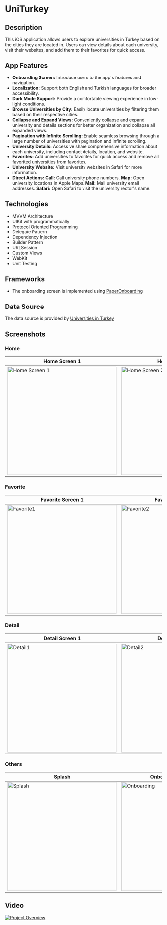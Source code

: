# UniTurkey

## Description

This iOS application allows users to explore universities in Turkey based on the cities they are located in. Users can view details about each university, visit their websites, and add them to their favorites for quick access.

## App Features

- **Onboarding Screen:** Introduce users to the app's features and navigation.
- **Localization:** Support both English and Turkish languages for broader accessibility.
- **Dark Mode Support:** Provide a comfortable viewing experience in low-light conditions.
- **Browse Universities by City:** Easily locate universities by filtering them based on their respective cities.
- **Collapse and Expand Views:** Conveniently collapse and expand university and details sections for better organization and collapse all expanded views.
- **Pagination with Infinite Scrolling:**  Enable seamless browsing through a large number of universities with pagination and infinite scrolling.
- **University Details:**  Access ve share comprehensive information about each university, including contact details, location, and website.
- **Favorites:** Add universities to favorites for quick access and remove all favorited universities from favorites.
- **University Website:** Visit university websites in Safari for more information.
- **Direct Actions:**
  **Call:** Call university phone numbers.
  **Map:** Open university locations in Apple Maps.
  **Mail:** Mail university email addresses.
  **Safari:** Open Safari to visit the university rector's name.

## Technologies

- MVVM Architecture
- UIKit with programmatically
- Protocol Oriented Programming
- Delegate Pattern
- Dependency Injection
- Builder Pattern
- URLSession
- Custom Views
- WebKit
- Unit Testing

## Frameworks

- The onboarding screen is implemented using [PaperOnboarding](https://github.com/Ramotion/paper-onboarding)

## Data Source

The data source is provided by [Universities in Turkey](https://storage.googleapis.com/invio-com/usg-challenge/universities-at-turkey/page-1.json)

## Screenshots

### Home

| Home Screen 1 | Home Screen 2 | Home Screen 3 | Home Screen 4 | Detail Share | Dark Mode |
|--|--|--|--|--|--|
|<img width="350" alt="Home Screen 1" src="https://github.com/alicolak64/UniTurkey/assets/71923609/f2522272-cb8b-45dc-9578-4f7db0bc0fb4"> |<img width="350" alt="Home Screen 2" src="https://github.com/alicolak64/UniTurkey/assets/71923609/e42a38f0-5de3-4fe4-9d5d-6a9c1ac15124">|<img width="350" alt="Home Screen 3" src="https://github.com/alicolak64/UniTurkey/assets/71923609/177d5790-f29c-428b-833c-55aa0970b829">|<img width="350" alt="Home Screen 4" src="https://github.com/alicolak64/UniTurkey/assets/71923609/935e859c-d574-413b-bcdf-9517801a0cd6">|<img width="350" alt="Detail Share" src="https://github.com/alicolak64/UniTurkey/assets/71923609/928f23fe-0a07-4bba-9d70-9301cd7405e0">|<img width="350" alt="Dark Mode" src="https://github.com/alicolak64/UniTurkey/assets/71923609/856cd838-3daf-4ac7-831c-fc3b7888a28f">

### Favorite
| Favorite Screen 1 | Favorite Screen 2 | Favorite Screen 3 | Dark Mode |
|--|--|--|--|
|<img width="350" alt="Favorite1" src="https://github.com/alicolak64/UniTurkey/assets/71923609/994bb841-755b-4b5f-a1f1-7b5c8e508084">|<img width="350" alt="Favorite2" src="https://github.com/alicolak64/UniTurkey/assets/71923609/9f589d41-dbfe-46fd-8e04-4ad4688ada66">|<img width="350" alt="Favorite3" src="https://github.com/alicolak64/UniTurkey/assets/71923609/3d2a6419-5a79-478a-98a9-ba5d79c407b2">|<img width="350" alt="Favorite4" src="https://github.com/alicolak64/UniTurkey/assets/71923609/32b74c6d-5ebe-4bcc-9376-b91e04899166">

### Detail
| Detail Screen 1 | Detail Screen 2 | Detail Screen 3 | Detail Screen 4 | Dark Mode |
|--|--|--|--|--|
<img width="350" alt="Detail1" src="https://github.com/alicolak64/UniTurkey/assets/71923609/37fd3730-13b4-4631-a984-0bb510bd5ba0"> |<img width="350" alt="Detail2" src="https://github.com/alicolak64/UniTurkey/assets/71923609/b9669428-ea83-4895-90e6-fce23fd5dc72"> |<img width="350" alt="Detail3" src="https://github.com/alicolak64/UniTurkey/assets/71923609/2e3d16cf-74d2-4b75-94ac-b5c59e42888b"> |<img width="350" alt="Detail4" src="https://github.com/alicolak64/UniTurkey/assets/71923609/04fd1919-eea1-448e-bebe-79a475175efd"> |<img width="350" alt="Detail5" src="https://github.com/alicolak64/UniTurkey/assets/71923609/9d29928a-e148-407a-a4e2-3c12eb397214">

### Others
| Splash | Onboarding Screen 1 | Onboarding Screen 2 | Map Action | Safari Action |
|--|--|--|--|--|
|<img width="350" alt="Splash" src="https://github.com/alicolak64/UniTurkey/assets/71923609/4532a08f-f5e5-4ece-8fd2-b2e4d3615f4c">|<img width="350" alt="Onboarding" src="https://github.com/alicolak64/UniTurkey/assets/71923609/dae36c8d-c04b-494c-aac4-f926a82376f1">|<img width="350" alt="Screenshot 2024-04-26 at 14 26 34" src="https://github.com/alicolak64/UniTurkey/assets/71923609/d2e0cd34-b643-40c2-909a-ff5eec014835">|<img width="350" alt="Action2" src="https://github.com/alicolak64/UniTurkey/assets/71923609/b7388927-e5f9-4d8e-a0aa-31bd3f6d1ebe">|<img width="350" alt="Action1" src="https://github.com/alicolak64/UniTurkey/assets/71923609/24298258-c30a-4296-ba54-db6ef1141535">|

## Video

[![Project Overview](http://i3.ytimg.com/vi/20EvI50Rmkw/hqdefault.jpg)](https://youtu.be/20EvI50Rmkw)
